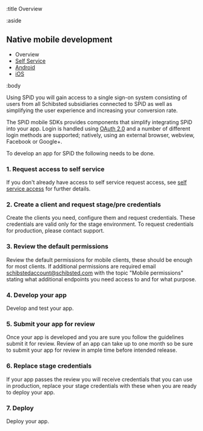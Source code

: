 :title Overview

:aside

## Native mobile development


- Overview
- [Self Service](/mobile/selfservice/)
- [Android](/sdks/android/)
- [iOS](/sdks/ios/)

:body

Using SPiD you will gain access to a single sign-on system consisting of users from all Schibsted subsidiaries connected to SPiD as well as simplifying the user experience and increasing your conversion rate.

The SPiD mobile SDKs provides components that simplify integrating SPiD into your app. Login is handled using [OAuth 2.0](https://oauth.net/2/) and a number of different login methods are supported; natively, using an external browser, webview, Facebook or Google+.

To develop an app for SPiD the following needs to be done.

### 1. Request access to self service

If you don't already have access to self service request access, see [self service access](/selfservice/access/) for further details.

### 2. Create a client and request stage/pre credentials

Create the clients you need, configure them and request credentials. These credentials are valid only for the stage environment. To request credentials for production, please contact support.

### 3. Review the default permissions

Review the default permissions for mobile clients, these should be enough for most clients. If additional permissions are required email schibstedaccount@schibsted.com with the topic
"Mobile permissions" stating what additional endpoints you need access to and for what purpose.

### 4. Develop your app

Develop and test your app.

### 5. Submit your app for review

Once your app is developed and you are sure you follow the guidelines submit it for review. Review of an app can take up to one month so be sure to submit your app for review in ample time before intended release.

### 6. Replace stage credentials

If your app passes the review you will receive credentials that you can use in production, replace your stage credentials with these when you are ready to deploy your app.

### 7. Deploy

Deploy your app.
